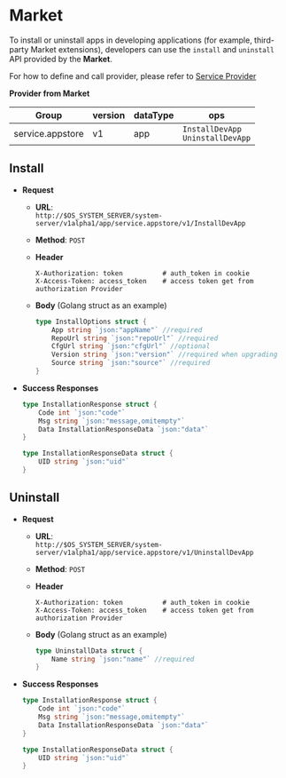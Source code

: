 # Market

To install or uninstall apps in developing applications (for example, third-party Market extensions), developers can use the `install` and `uninstall` API provided by the **Market**.

For how to define and call provider, please refer to [Service Provider](./provider.md)

**Provider from Market**

| Group            | version | dataType | ops                           |
| ---------------- | ------- | -------- | ----------------------------- |
| service.appstore | v1      | app      | `InstallDevApp`<br>`UninstallDevApp` |

## Install
- **Request**
    - **URL**: <br>`http://$OS_SYSTEM_SERVER/system-server/v1alpha1/app/service.appstore/v1/InstallDevApp`

    - **Method**: `POST`

    - **Header**
        ```http
        X-Authorization: token          # auth_token in cookie
        X-Access-Token: access_token    # access token get from authorization Provider
        ```

    - **Body** (Golang struct as an example)
        ```go
        type InstallOptions struct {
            App string `json:"appName"` //required
            RepoUrl string `json:"repoUrl"` //required
            CfgUrl string `json:"cfgUrl"` //optional
            Version string `json:"version"` //required when upgrading
            Source string `json:"source"` //required
        }
        ```

- **Success Responses**
    ```go
    type InstallationResponse struct {
        Code int `json:"code"`
        Msg string `json:"message,omitempty"`
        Data InstallationResponseData `json:"data"`
    }

    type InstallationResponseData struct {
        UID string `json:"uid"`
    }
    ```

## Uninstall
- **Request**
    - **URL**: <br>`http://$OS_SYSTEM_SERVER/system-server/v1alpha1/app/service.appstore/v1/UninstallDevApp`

    - **Method**: `POST`

    - **Header**
        ```http
        X-Authorization: token          # auth_token in cookie
        X-Access-Token: access_token    # access token get from authorization Provider
        ```

    - **Body** (Golang struct as an example)
        ```go
        type UninstallData struct {
            Name string `json:"name"` //required
        }
        ```

- **Success Responses**
    ```go
    type InstallationResponse struct {
        Code int `json:"code"`
        Msg string `json:"message,omitempty"`
        Data InstallationResponseData `json:"data"`
    }

    type InstallationResponseData struct {
        UID string `json:"uid"`
    }
    ```
